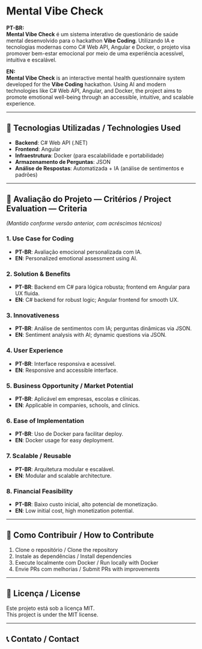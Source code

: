 # Mental Vibe Check

**PT-BR:**  
**Mental Vibe Check** é um sistema interativo de questionário de saúde mental desenvolvido para o hackathon **Vibe Coding**. Utilizando IA e tecnologias modernas como C# Web API, Angular e Docker, o projeto visa promover bem-estar emocional por meio de uma experiência acessível, intuitiva e escalável.

**EN:**  
**Mental Vibe Check** is an interactive mental health questionnaire system developed for the **Vibe Coding** hackathon. Using AI and modern technologies like C# Web API, Angular, and Docker, the project aims to promote emotional well-being through an accessible, intuitive, and scalable experience.

---

## 🧱 Tecnologias Utilizadas / Technologies Used

- **Backend**: C# Web API (.NET)
- **Frontend**: Angular
- **Infraestrutura**: Docker (para escalabilidade e portabilidade)
- **Armazenamento de Perguntas**: JSON
- **Análise de Respostas**: Automatizada + IA (análise de sentimentos e padrões)

---

## 🧪 Avaliação do Projeto — Critérios / Project Evaluation — Criteria

*(Mantido conforme versão anterior, com acréscimos técnicos)*

### 1. Use Case for Coding
- **PT-BR**: Avaliação emocional personalizada com IA.
- **EN**: Personalized emotional assessment using AI.

### 2. Solution & Benefits
- **PT-BR**: Backend em C# para lógica robusta; frontend em Angular para UX fluida.
- **EN**: C# backend for robust logic; Angular frontend for smooth UX.

### 3. Innovativeness
- **PT-BR**: Análise de sentimentos com IA; perguntas dinâmicas via JSON.
- **EN**: Sentiment analysis with AI; dynamic questions via JSON.

### 4. User Experience
- **PT-BR**: Interface responsiva e acessível.
- **EN**: Responsive and accessible interface.

### 5. Business Opportunity / Market Potential
- **PT-BR**: Aplicável em empresas, escolas e clínicas.
- **EN**: Applicable in companies, schools, and clinics.

### 6. Ease of Implementation
- **PT-BR**: Uso de Docker para facilitar deploy.
- **EN**: Docker usage for easy deployment.

### 7. Scalable / Reusable
- **PT-BR**: Arquitetura modular e escalável.
- **EN**: Modular and scalable architecture.

### 8. Financial Feasibility
- **PT-BR**: Baixo custo inicial, alto potencial de monetização.
- **EN**: Low initial cost, high monetization potential.

---

## 🚀 Como Contribuir / How to Contribute

1. Clone o repositório / Clone the repository  
2. Instale as dependências / Install dependencies  
3. Execute localmente com Docker / Run locally with Docker  
4. Envie PRs com melhorias / Submit PRs with improvements

---

## 📌 Licença / License

Este projeto está sob a licença MIT.  
This project is under the MIT license.

---

## 📞 Contato / Contact
 
